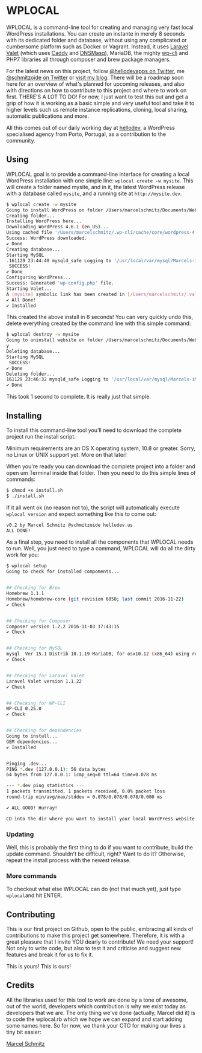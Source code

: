 WPLOCAL
======

WPLOCAL is a command-line tool for creating and managing very fast local WordPress installations. You can create an instante in merely 8 seconds with its dedicated folder and database, without using any complicated or cumbersome platform such as Docker or Vagrant. Instead, it uses [Laravel Valet](https://laravel.com/docs/5.3/valet) (which uses [Caddy](https://caddyserver.com) and [DNSMasq](https://en.wikipedia.org/wiki/Dnsmasq)), MariaDB, the mighty [wp-cli](http://wp-cli.org) and PHP7 libraries all through composer and brew package managers.

For the latest news on this project, follow [@hellodevapps on Twitter](https://twitter.com/hellodevapps), me [@schmitzoide on Twitter](https://twitter.com/hellodevapps) or [visit my blog](http://schmitzoide.blog). There will be a roadmap soon here for an overview of what's planned for upcoming releases, and also with directions on how to contribute to this project and where to work on first. THERE'S A LOT TO DO! For now, I just want to test this out and get a grip of how it is working as a basic simple and very useful tool and take it to higher levels such us remote instance replications, cloning, local sharing, automatic publications and more.

All this comes out of our daily working day at [hellodev](https://hellodev.us), a WordPress specialised agency from Porto, Portugal, as a contribution to the community.

## Using

WPLOCAL goal is to provide a command-line interface for creating a local WordPress installation with one simple line: `wplocal create -w mysite`. This will create a folder named mysite, and in it, the latest WordPress release with a database called `mysite`, and a running site at `http://mysite.dev`.

```bash
$ wplocal create -w mysite
Going to install WordPress on folder /Users/marcelschmitz/Documents/Websites/mysite accessible at http://mysite.dev...
Creating folder...
Installing WordPress here...
Downloading WordPress 4.6.1 (en_US)...
Using cached file '/Users/marcelschmitz/.wp-cli/cache/core/wordpress-4.6.1-en_US.tar.gz'...
Success: WordPress downloaded.
✔︎ Done
Creating database...
Starting MySQL
.161129 23:44:48 mysqld_safe Logging to '/usr/local/var/mysql/Marcels-iMac.local.err'.
 SUCCESS!
✔︎ Done
Configuring WordPress...
Success: Generated 'wp-config.php' file.
Starting Valet...
A [mysite] symbolic link has been created in [/Users/marcelschmitz/.valet/Sites/mysite].
✔︎ All Done!
✔︎ Installed
```

This created the above install in 8 seconds! You can very quickly undo this, delete everything created by the command line with this simple command:

```bash
$ wplocal destroy -w mysite
Going to uninstall website on folder /Users/marcelschmitz/Documents/Websites/mysite and delete the database. Proceed? (y)es / (n)o
y
Deleting database...
Starting MySQL
 SUCCESS!
✔︎ Done
Deleting folder...
161129 23:46:32 mysqld_safe Logging to '/usr/local/var/mysql/Marcels-iMac.local.err'.
✔︎ Done
```

This took 1 second to complete. It is really just that simple.

## Installing

To install this command-line tool you'll need to download the complete project run the install script.

Minimum requirements are an OS X operating system, 10.8 or greater. Sorry, no Linux or UNIX support yet. More on that later!

When you're ready you can download the complete project into a folder and open um Terminal inside that folder. Then you need to do this simple lines of commands:

```bash
$ chmod +x install.sh
$ ./install.sh
```

If it all went ok (no reason not to), the script will automatically execute `wplocal version` and expect something like this to come out:

```bash
v0.2 by Marcel Schmitz @schmitzoide hellodev.us
ALL DONE!
```

As a final step, you need to install all the components that WPLOCAL needs to run. Well, you just need to type a command, WPLOCAL will do all the dirty work for you:

```bash
$ wplocal setup
Going to check for installed compoments...


## Checking for Brew
Homebrew 1.1.1
Homebrew/homebrew-core (git revision 6058; last commit 2016-11-22)
✔︎ Check


## Checking for Composer
Composer version 1.2.2 2016-11-03 17:43:15
✔︎ Check


## Checking for MySQL
mysql  Ver 15.1 Distrib 10.1.19-MariaDB, for osx10.12 (x86_64) using readline 5.1
✔︎ Check


## Checking for Laravel Valet
Laravel Valet version 1.1.22
✔︎ Check


## Checking for WP-CLI
WP-CLI 0.25.0
✔︎ Check


## Checking for dependencies
Going to install...
GEM dependencies...
✔︎ Installed


Pinging .dev...
PING *.dev (127.0.0.1): 56 data bytes
64 bytes from 127.0.0.1: icmp_seq=0 ttl=64 time=0.078 ms

--- *.dev ping statistics ---
1 packets transmitted, 1 packets received, 0.0% packet loss
round-trip min/avg/max/stddev = 0.078/0.078/0.078/0.000 ms

✔︎ ALL GOOD! Hurray!

CD into the dir where you want to install your local WordPress website and run `wplocal create -w NAME_OF_SITE`
```

### Updating

Well, this is probably the first thing to do if you want to contribute, build the update command. Shouldn't be difficult, right? Want to do it? Otherwise, repeat the install process with the newest release.

### More commands

To checkout what else WPLOCAL can do (not that much yet), just type `wplocal`and hit ENTER.


## Contributing

This is our first project on Github, open to the public, embracing all kinds of contributions to make this project get somewhere. Therefore, it is with a great pleasure that I invite YOU dearly to contribute! We need your support! Not only to write code, but also to test it and criticise and suggest new features and break it for us to fix it.

This is yours! This is ours!


## Credits

All the libraries used for this tool to work are done by a tone of awesome, out of the world, developers which contribution is why we exist today as developers that we are. The only thing we've done (actually, Marcel did it) is to code the wplocal.rb which we hope we can expand and start adding some names here. So for now, we thank your CTO for making our lives a tiny bit easier:

[Marcel Schmitz](https://schmitzoi.de)
